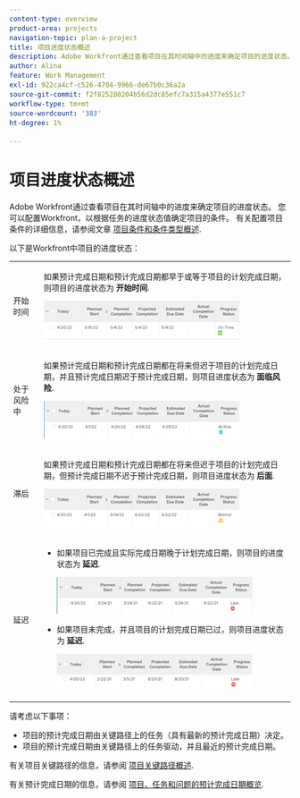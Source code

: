 ```yaml
---
content-type: overview
product-area: projects
navigation-topic: plan-a-project
title: 项目进度状态概述
description: Adobe Workfront通过查看项目在其时间轴中的进度来确定项目的进度状态。 您可以配置Workfront，以根据任务的进度状态值确定项目的条件。 有关配置项目条件的更多信息，请参阅项目条件和条件类型概述一文。
author: Alina
feature: Work Management
exl-id: 922ca4cf-c526-4704-9966-de67b0c36a2a
source-git-commit: f2f825280204b56d2dc85efc7a315a4377e551c7
workflow-type: tm+mt
source-wordcount: '383'
ht-degree: 1%

---
```


# 项目进度状态概述

Adobe Workfront通过查看项目在其时间轴中的进度来确定项目的进度状态。 您可以配置Workfront，以根据任务的进度状态值确定项目的条件。 有关配置项目条件的详细信息，请参阅文章 [项目条件和条件类型概述](../../../manage-work/projects/manage-projects/project-condition-and-condition-type.md).

以下是Workfront中项目的进度状态：

<table style="table-layout:auto"> 
 <col> 
 <col> 
 <tbody> 
  <tr> 
   <td>开始时间</td> 
   <td> <p>如果预计完成日期和预计完成日期都早于或等于项目的计划完成日期，则项目的进度状态为 <strong>开始时间</strong>.</p> <p> <img src="assets/project-on-time-progress-status-350x69.png" style="width: 350;height: 69;"> </p> </td> 
  </tr> 
  <tr> 
   <td>处于风险中</td> 
   <td> <p>如果预计完成日期和预计完成日期都在将来但迟于项目的计划完成日期，并且预计完成日期迟于预计完成日期，则项目进度状态为 <strong>面临风险</strong>. </p> <p> <img src="assets/project-at-risk-progress-status-350x67.png" style="width: 350;height: 67;"> </p> </td> 
  </tr> 
  <tr> 
   <td>滞后</td> 
   <td> <p>如果预计完成日期和预计完成日期都在将来但迟于项目的计划完成日期，但预计完成日期不迟于预计完成日期，则项目进度状态为 <strong>后面</strong>.</p> <p> <img src="assets/project-behind-progress-status-350x67.png" style="width: 350;height: 67;"> </p> </td> 
  </tr> 
  <tr> 
   <td>延迟</td> 
   <td> 
    <ul> 
     <li> <p>如果项目已完成且实际完成日期晚于计划完成日期，则项目的进度状态为 <strong>延迟</strong>. </p> <p> <img src="assets/project-late-progress-status-350x66.png" style="width: 350;height: 66;"> </p> </li> 
     <li> <p>如果项目未完成，并且项目的计划完成日期已过，则项目进度状态为 <strong>延迟</strong>. </p> <p> <img src="assets/project-late-progress-status-incomplete-status-350x66.png" style="width: 350;height: 66;"> </p> </li> 
    </ul> </td> 
  </tr> 
 </tbody> 
</table>

请考虑以下事项：

* 项目的预计完成日期由关键路径上的任务（具有最新的预计完成日期）决定。
* 项目的预计完成日期由关键路径上的任务驱动，并且最近的预计完成日期。

有关项目关键路径的信息，请参阅 [项目关键路径概述](../../../manage-work/tasks/manage-tasks/critical-path.md).

有关预计完成日期的信息，请参阅 [项目、任务和问题的预计完成日期概览](../../../manage-work/projects/planning-a-project/project-projected-completion-date.md).
